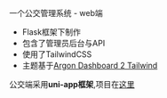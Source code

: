 一个公交管理系统 - web端
 - Flask框架下制作
 - 包含了管理员后台与API
 - 使用了TailwindCSS
 - 主题基于[Argon Dashboard 2 Tailwind](http://demos.creative-tim.com/argon-dashboard-tailwind/pages/dashboard.html?ref=readme-ad2t)

公交端采用**uni-app框架**,项目在[这里]()
